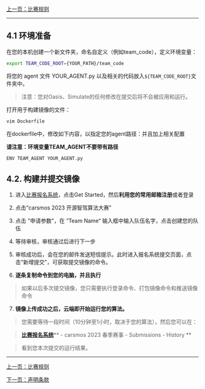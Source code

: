[上一页：比赛规则](rules.md)

***

## 4.1 环境准备

在您的本机创建一个新文件夹，命名自定义（例如team_code），定义环境变量：

```bash
export TEAM_CODE_ROOT={YOUR_PATH}/team_code
```

将您的 agent 文件 YOUR_AGENT.py 以及相关的代码放入`${TEAM_CODE_ROOT}`文件夹中。

> 注意：您对Oasis、Simulate的任何修改在提交后将不会被应用和运行。

打开用于构建镜像的文件：

```bash
vim Dockerfile
```

在dockerfile中，修改如下内容，以指定您的agent路径：并且加上相关配置

**请注意：环境变量TEAM_AGENT不要带有路径**

```bash
ENV TEAM_AGENT YOUR_AGENT.py
```

## 4.2. 构建并提交镜像

1. 进入[比赛报名系统](https://race.carsmos.cn/)，点击Get Started，然后**利用您的常用邮箱注册**或者登录

2. 点击“carsmos 2023 开源智驾算法大赛”

3. 点击 "申请参数"，在 “Team Name“ 输入框中输入队伍名字，点击创建您的队伍

4. 等待审核，审核通过后进行下一步

5. 审核成功后，会在您的邮件发送短信提示。此时进入报名系统提交页面，点击“新增提交”，可获取提交镜像的命令。

6. **逐条复制命令到您的电脑，并且执行**

> 如果以后多次提交镜像，您只需要执行登录命令、打包镜像命令和推送镜像命令

7. **镜像上传成功之后，云端即开始运行您的算法。**

> 您需要等待一段时间（10分钟至1小时，取决于您的算法），然后您可以在：

> [**比赛报名系统**](https://race.carsmos.cn/)** - carsmos 2023 春季赛事 - Submissions - History **

> 看到您本次提交的运行结果。


***

[上一页：比赛规则](rules.md)

[下一页：声明条款](clause.md)